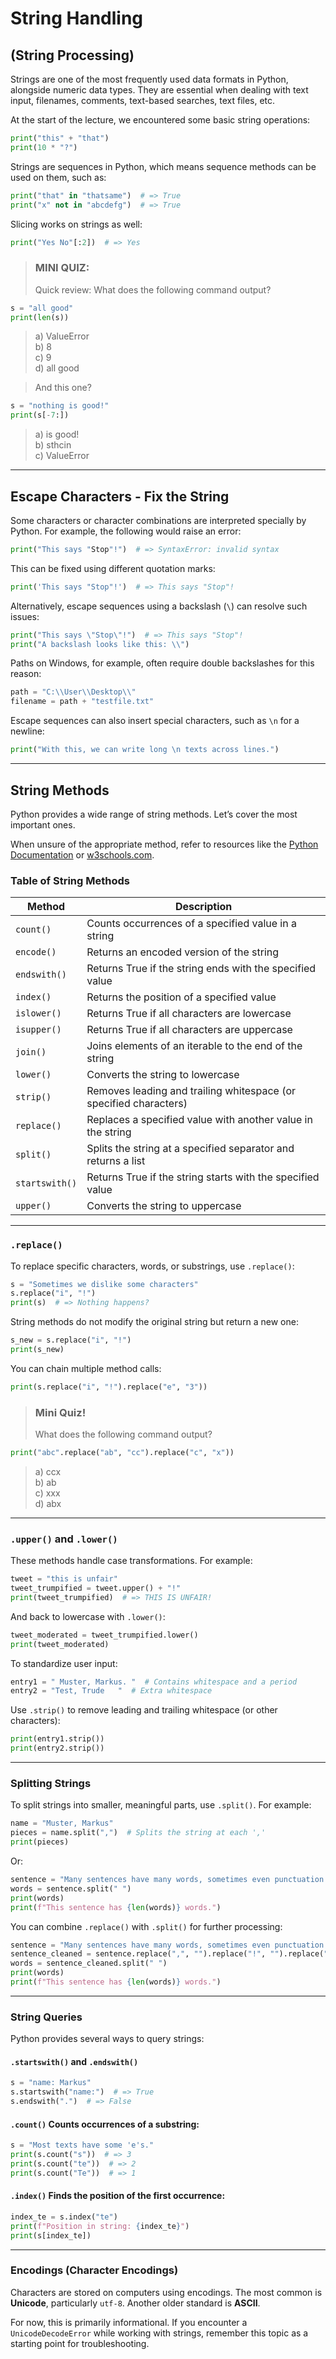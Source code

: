# String Handling
## (String Processing)

Strings are one of the most frequently used data formats in Python, alongside numeric data types. They are essential when dealing with text input, filenames, comments, text-based searches, text files, etc.

At the start of the lecture, we encountered some basic string operations:

```python
print("this" + "that")
print(10 * "?")
```

Strings are sequences in Python, which means sequence methods can be used on them, such as:

```python
print("that" in "thatsame")  # => True
print("x" not in "abcdefg")  # => True
```

Slicing works on strings as well:

```python
print("Yes No"[:2])  # => Yes
```

> ### MINI QUIZ:
> Quick review: What does the following command output?
```python
s = "all good"
print(len(s))
```
> a) ValueError  
> b) 8  
> c) 9  
> d) all good  

> And this one?  
```python
s = "nothing is good!"
print(s[-7:])
```
> a) is good!  
> b) sthcin  
> c) ValueError  

---

## Escape Characters - Fix the String

Some characters or character combinations are interpreted specially by Python. For example, the following would raise an error:

<!-- pytest-codeblocks:expect-error-->
```python
print("This says "Stop"!")  # => SyntaxError: invalid syntax
```

This can be fixed using different quotation marks:

```python
print('This says "Stop"!')  # => This says "Stop"!
```

Alternatively, escape sequences using a backslash (`\`) can resolve such issues:

```python
print("This says \"Stop\"!")  # => This says "Stop"!
print("A backslash looks like this: \\")
```

Paths on Windows, for example, often require double backslashes for this reason:

```python
path = "C:\\User\\Desktop\\"
filename = path + "testfile.txt"
```

Escape sequences can also insert special characters, such as `\n` for a newline:

```python
print("With this, we can write long \n texts across lines.")
```

---

## String Methods

Python provides a wide range of string methods. Let’s cover the most important ones.

When unsure of the appropriate method, refer to resources like the [Python Documentation](https://docs.python.org/3.9/library/index.html) or [w3schools.com](https://www.w3schools.com/python/default.asp).

### Table of String Methods

| **Method**      | **Description**                                                                 |
|------------------|---------------------------------------------------------------------------------|
| `count()`        | Counts occurrences of a specified value in a string                            |
| `encode()`       | Returns an encoded version of the string                                       |
| `endswith()`     | Returns True if the string ends with the specified value                       |
| `index()`        | Returns the position of a specified value                                      |
| `islower()`      | Returns True if all characters are lowercase                                   |
| `isupper()`      | Returns True if all characters are uppercase                                   |
| `join()`         | Joins elements of an iterable to the end of the string                         |
| `lower()`        | Converts the string to lowercase                                               |
| `strip()`        | Removes leading and trailing whitespace (or specified characters)             |
| `replace()`      | Replaces a specified value with another value in the string                   |
| `split()`        | Splits the string at a specified separator and returns a list                 |
| `startswith()`   | Returns True if the string starts with the specified value                    |
| `upper()`        | Converts the string to uppercase                                               |

---

### `.replace()`

To replace specific characters, words, or substrings, use `.replace()`:

```python
s = "Sometimes we dislike some characters"
s.replace("i", "!")
print(s)  # => Nothing happens?
```

String methods do not modify the original string but return a new one:

```python
s_new = s.replace("i", "!")
print(s_new)
```

You can chain multiple method calls:

```python
print(s.replace("i", "!").replace("e", "3"))
```

> ### Mini Quiz!
> What does the following command output?
```python
print("abc".replace("ab", "cc").replace("c", "x"))
```
> a) ccx  
> b) ab  
> c) xxx  
> d) abx  

---

### `.upper()` and `.lower()`

These methods handle case transformations. For example:

```python
tweet = "this is unfair"
tweet_trumpified = tweet.upper() + "!"
print(tweet_trumpified)  # => THIS IS UNFAIR!
```

And back to lowercase with `.lower()`:

```python
tweet_moderated = tweet_trumpified.lower()
print(tweet_moderated)
```

To standardize user input:

```python
entry1 = " Muster, Markus. "  # Contains whitespace and a period
entry2 = "Test, Trude   "  # Extra whitespace
```

Use `.strip()` to remove leading and trailing whitespace (or other characters):

```python
print(entry1.strip())
print(entry2.strip())
```

---

### Splitting Strings

To split strings into smaller, meaningful parts, use `.split()`. For example:

```python
name = "Muster, Markus"
pieces = name.split(",")  # Splits the string at each ','
print(pieces)
```

Or:

```python
sentence = "Many sentences have many words, sometimes even punctuation!"
words = sentence.split(" ")
print(words)
print(f"This sentence has {len(words)} words.")
```

You can combine `.replace()` with `.split()` for further processing:

```python
sentence = "Many sentences have many words, sometimes even punctuation!"
sentence_cleaned = sentence.replace(",", "").replace("!", "").replace(".", "")
words = sentence_cleaned.split(" ")
print(words)
print(f"This sentence has {len(words)} words.")
```

---

### String Queries

Python provides several ways to query strings:

#### `.startswith()` and `.endswith()`
```python
s = "name: Markus"
s.startswith("name:")  # => True
s.endswith(".")  # => False
```

#### `.count()` Counts occurrences of a substring:
```python
s = "Most texts have some 'e's."
print(s.count("s"))  # => 3
print(s.count("te"))  # => 2
print(s.count("Te"))  # => 1
```

#### `.index()` Finds the position of the first occurrence:
```python
index_te = s.index("te")
print(f"Position in string: {index_te}")
print(s[index_te])
```

---

### Encodings (Character Encodings)

Characters are stored on computers using encodings. The most common is **Unicode**, particularly `utf-8`. Another older standard is **ASCII**.

For now, this is primarily informational. If you encounter a `UnicodeDecodeError` while working with strings, remember this topic as a starting point for troubleshooting.
